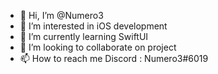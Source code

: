 - 👋 Hi, I’m @Numero3
- 👀 I’m interested in iOS development
- 🌱 I’m currently learning SwiftUI
- 💞️ I’m looking to collaborate on project
- 📫 How to reach me Discord : Numero3#6019

<!---
Numero333/Numero333 is a ✨ special ✨ repository because its `README.md` (this file) appears on your GitHub profile.
You can click the Preview link to take a look at your changes.
--->
